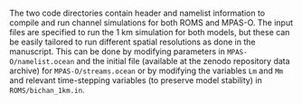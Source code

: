 The two code directories contain header and namelist information to compile and run channel simulations for both ROMS and MPAS-O. The input files are specified to run the 1 km simulation for both models, but these can be easily tailored to run different spatial resolutions as done in the manuscript. This can be done by modifying parameters in `MPAS-O/namelist.ocean` and the initial file (available at the zenodo repository data archive) for `MPAS-O/streams.ocean` or by modifying the variables `Lm` and `Mm` and relevant time-stepping variables (to preserve model stability) in `ROMS/bichan_1km.in`.
